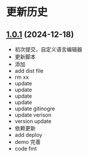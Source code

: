 # 更新历史 


## [1.0.1](https://github.com/hangaoke1/dwlang/compare/...1.0.1) (2024-12-18) 

* 初次提交，自定义语言编辑器 
* 更新脚本 
* 添加 
* add dist file 
* rm xx 
* update 
* update 
* update 
* update 
* update gitinogre 
* update verison 
* version update 
* 依赖更新 
* add deploy 
* demo 完善 
* code fmt